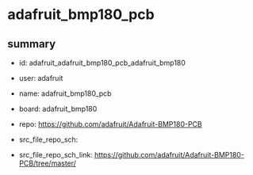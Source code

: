 # adafruit_bmp180_pcb
 
## summary 
* id: adafruit_adafruit_bmp180_pcb_adafruit_bmp180
* user: adafruit
* name: adafruit_bmp180_pcb
* board: adafruit_bmp180
* repo: https://github.com/adafruit/Adafruit-BMP180-PCB



* src_file_repo_sch: 
* src_file_repo_sch_link: https://github.com/adafruit/Adafruit-BMP180-PCB/tree/master/






